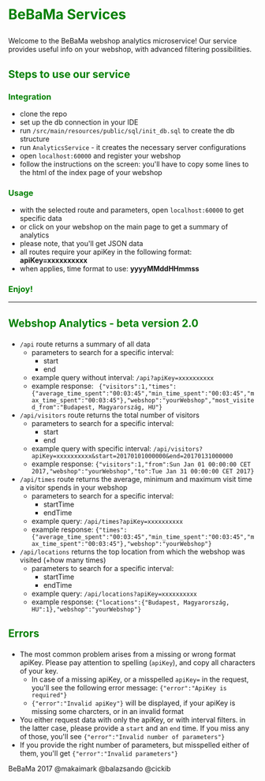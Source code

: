 # <p style='color:green'>BeBaMa Services</p>

Welcome to the BeBaMa webshop analytics microservice!
Our service provides useful info on your webshop, with advanced filtering possibilities.

## <p style='color:green'>Steps to use our service</p>
### <p style='color:green'>Integration</p>
* clone the repo
* set up the db connection in your IDE
* run ```/src/main/resources/public/sql/init_db.sql``` to create the db structure
* run ```AnalyticsService``` - it creates the necessary server configurations
* open ```localhost:60000``` and register your webshop
* follow the instructions on the screen: you'll have to copy some lines to the html of the index page of your webshop

### <p style='color:green'>Usage</p>
* with the selected route and parameters, open ```localhost:60000``` to get specific data
* or click on your webshop on the main page to get a summary of analytics
* please note, that you'll get JSON data
* all routes require your apiKey in the following format: **apiKey=xxxxxxxxxx**
* when applies, time format to use: **yyyyMMddHHmmss**

### <p style='color:green'>Enjoy!</p>

 ****

## <p style='color:green'>Webshop Analytics - beta version 2.0</p>
* ```/api``` route returns a summary of all data
  * parameters to search for a specific interval:
    * start
    * end
  * example query without interval: ```/api?apiKey=xxxxxxxxxx```
  * example response: ``` {"visitors":1,"times":{"average_time_spent":"00:03:45","min_time_spent":"00:03:45","max_time_spent":"00:03:45"},"webshop":"yourWebshop","most_visited_from":"Budapest, Magyarország, HU"}```
* ```/api/visitors``` route returns the total number of visitors
  * parameters to search for a specific interval:
    * start
    * end
  * example query with specific interval: ```/api/visitors?apiKey=xxxxxxxxxx&start=20170101000000&end=20170131000000```
  * example response: ```{"visitors":1,"from":Sun Jan 01 00:00:00 CET 2017,"webshop":"yourWebshop","to":Tue Jan 31 00:00:00 CET 2017}```
* ```/api/times``` route returns the average, minimum and maximum visit time a visitor spends in your webshop
  * parameters to search for a specific interval:
      * startTime
      * endTime
  * example query: ```/api/times?apiKey=xxxxxxxxxx```
  * example response: ```{"times":{"average_time_spent":"00:03:45","min_time_spent":"00:03:45","max_time_spent":"00:03:45"},"webshop":"yourWebshop"}```
* ```/api/locations``` returns the top location from which the webshop was visited (+how many times)
  * parameters to search for a specific interval:
    * startTime
    * endTime
  * example query: ```/api/locations?apiKey=xxxxxxxxxx```
  * example response: ```{"locations":{"Budapest, Magyarország, HU":1},"webshop":"yourWebshop"}```

## <p style='color:green'>Errors</p>
* The most common problem arises from a missing or wrong format apiKey. Please pay attention to spelling (```apiKey```), and copy all characters of your key.
  * In case of a missing apiKey, or a misspelled ```apiKey=``` in the request, you'll see the following error message: ```{"error":"ApiKey is required"}```
  * ```{"error":"Invalid apiKey"}``` will be displayed, if your apiKey is missing some charcters, or in an invalid format
* You either request data with only the apiKey, or with interval filters. in the latter case, please provide a ```start``` and an ```end``` time. If you miss any of those, you'll see ```{"error":"Invalid number of parameters"}```
* If you provide the right number of parameters, but misspelled either of them, you'll get ```{"error":"Invalid parameters"}```

BeBaMa 2017 @makaimark @balazsando @cickib
